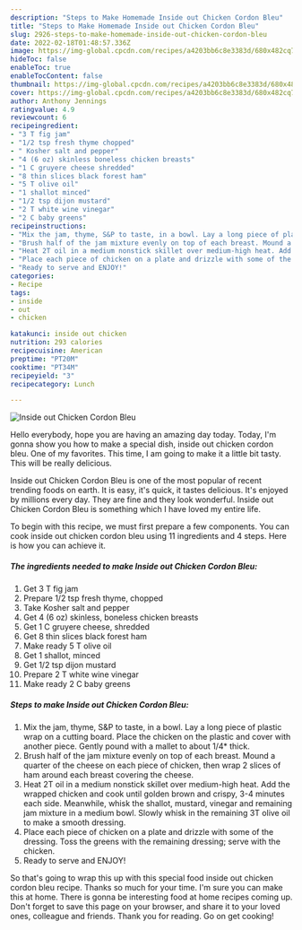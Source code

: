```yaml
---
description: "Steps to Make Homemade Inside out Chicken Cordon Bleu"
title: "Steps to Make Homemade Inside out Chicken Cordon Bleu"
slug: 2926-steps-to-make-homemade-inside-out-chicken-cordon-bleu
date: 2022-02-18T01:48:57.336Z
image: https://img-global.cpcdn.com/recipes/a4203bb6c8e3383d/680x482cq70/inside-out-chicken-cordon-bleu-recipe-main-photo.jpg
hideToc: false
enableToc: true
enableTocContent: false
thumbnail: https://img-global.cpcdn.com/recipes/a4203bb6c8e3383d/680x482cq70/inside-out-chicken-cordon-bleu-recipe-main-photo.jpg
cover: https://img-global.cpcdn.com/recipes/a4203bb6c8e3383d/680x482cq70/inside-out-chicken-cordon-bleu-recipe-main-photo.jpg
author: Anthony Jennings
ratingvalue: 4.9
reviewcount: 6
recipeingredient:
- "3 T fig jam"
- "1/2 tsp fresh thyme chopped"
- " Kosher salt and pepper"
- "4 (6 oz) skinless boneless chicken breasts"
- "1 C gruyere cheese shredded"
- "8 thin slices black forest ham"
- "5 T olive oil"
- "1 shallot minced"
- "1/2 tsp dijon mustard"
- "2 T white wine vinegar"
- "2 C baby greens"
recipeinstructions:
- "Mix the jam, thyme, S&P to taste, in a bowl. Lay a long piece of plastic wrap on a cutting board. Place the chicken on the plastic and cover with another piece. Gently pound with a mallet to about 1/4* thick."
- "Brush half of the jam mixture evenly on top of each breast. Mound a quarter of the cheese on each piece of chicken, then wrap 2 slices of ham around each breast covering the cheese."
- "Heat 2T oil in a medium nonstick skillet over medium-high heat. Add the wrapped chicken and cook until golden brown and crispy, 3-4 minutes each side. Meanwhile, whisk the shallot, mustard, vinegar and remaining jam mixture in a medium bowl. Slowly whisk in the remaining 3T olive oil to make a smooth dressing."
- "Place each piece of chicken on a plate and drizzle with some of the dressing. Toss the greens with the remaining dressing; serve with the chicken."
- "Ready to serve and ENJOY!"
categories:
- Recipe
tags:
- inside
- out
- chicken

katakunci: inside out chicken 
nutrition: 293 calories
recipecuisine: American
preptime: "PT20M"
cooktime: "PT34M"
recipeyield: "3"
recipecategory: Lunch

---
```



![Inside out Chicken Cordon Bleu](https://img-global.cpcdn.com/recipes/a4203bb6c8e3383d/680x482cq70/inside-out-chicken-cordon-bleu-recipe-main-photo.jpg)

Hello everybody, hope you are having an amazing day today. Today, I'm gonna show you how to make a special dish, inside out chicken cordon bleu. One of my favorites. This time, I am going to make it a little bit tasty. This will be really delicious.



Inside out Chicken Cordon Bleu is one of the most popular of recent trending foods on earth. It is easy, it's quick, it tastes delicious. It's enjoyed by millions every day. They are fine and they look wonderful. Inside out Chicken Cordon Bleu is something which I have loved my entire life.


To begin with this recipe, we must first prepare a few components. You can cook inside out chicken cordon bleu using 11 ingredients and 4 steps. Here is how you can achieve it.

<!--inarticleads1-->

##### The ingredients needed to make Inside out Chicken Cordon Bleu:

1. Get 3 T fig jam
1. Prepare 1/2 tsp fresh thyme, chopped
1. Take  Kosher salt and pepper
1. Get 4 (6 oz) skinless, boneless chicken breasts
1. Get 1 C gruyere cheese, shredded
1. Get 8 thin slices black forest ham
1. Make ready 5 T olive oil
1. Get 1 shallot, minced
1. Get 1/2 tsp dijon mustard
1. Prepare 2 T white wine vinegar
1. Make ready 2 C baby greens




<!--inarticleads2-->

##### Steps to make Inside out Chicken Cordon Bleu:

1. Mix the jam, thyme, S&P to taste, in a bowl. Lay a long piece of plastic wrap on a cutting board. Place the chicken on the plastic and cover with another piece. Gently pound with a mallet to about 1/4* thick.
1. Brush half of the jam mixture evenly on top of each breast. Mound a quarter of the cheese on each piece of chicken, then wrap 2 slices of ham around each breast covering the cheese.
1. Heat 2T oil in a medium nonstick skillet over medium-high heat. Add the wrapped chicken and cook until golden brown and crispy, 3-4 minutes each side. Meanwhile, whisk the shallot, mustard, vinegar and remaining jam mixture in a medium bowl. Slowly whisk in the remaining 3T olive oil to make a smooth dressing.
1. Place each piece of chicken on a plate and drizzle with some of the dressing. Toss the greens with the remaining dressing; serve with the chicken.
1. Ready to serve and ENJOY!



So that's going to wrap this up with this special food inside out chicken cordon bleu recipe. Thanks so much for your time. I'm sure you can make this at home. There is gonna be interesting food at home recipes coming up. Don't forget to save this page on your browser, and share it to your loved ones, colleague and friends. Thank you for reading. Go on get cooking!
